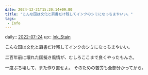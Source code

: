 ```yaml
---
date: 2024-12-21T15:20:14+09:00
title: "こんな国は文化と肩書だけ残してインクのシミになっちまやいい。"
tags:
 - Info
---
```


daily:: [2022-07-24](Daily_Note/2022-07-24.md)
up:: [Ink_Stain](../Bar/Novel/Topics/Ink_Stain.md)

こんな国は文化と肩書だけ残してインクのシミになっちまやいい。

二百年前に壊れた国擬き風情が、むしろここまで良くやったもんさ。

一度ぶち壊して、また作り直せよ。
そのための苦労も全部分かってから。